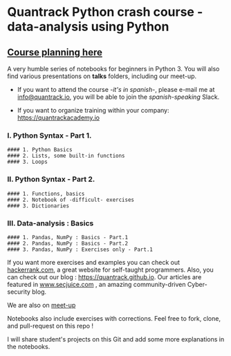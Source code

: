# Quantrack Python crash course - data-analysis using Python
## [Course planning here](https://github.com/quantrack/qt_academy_python_beginners/blob/master/course_plan.pdf)

A very humble series of notebooks for beginners in Python 3. You will also find various presentations on **talks** folders, including our meet-up.

* If you want to attend the course  *-it's in spanish*-, please e-mail me at info@quantrack.io, you will be able to join the *spanish-speaking* Slack.  

* If you want to organize training within your company: https://quantrackacademy.io    



### I. Python Syntax - Part 1.

    #### 1. Python Basics
    #### 2. Lists, some built-in functions
    #### 3. Loops

### II. Python Syntax - Part 2.

    #### 1. Functions, basics
    #### 2. Notebook of -difficult- exercises 
    #### 3. Dictionaries

### III. Data-analysis : Basics

    #### 1. Pandas, NumPy : Basics - Part.1
    #### 2. Pandas, NumPy : Basics - Part.2
    #### 3. Pandas, NumPy : Exercises only - Part.1



If you want more exercises and examples you can check out [hackerrank.com](hackerrank.com), a great website for self-taught programmers. Also, you can check out our blog : https://quantrack.github.io. Our articles are featured in www.secjuice.com , an amazing community-driven Cyber-security blog.    

We are also on [meet-up](https://www.meetup.com/fr-FR/Quantrack/members/?sort=join_date&desc=true)  

Notebooks also include exercises with corrections. Feel free to fork, clone, and pull-request on this repo !

I will share student's projects on this Git and add some more explanations in the notebooks.
